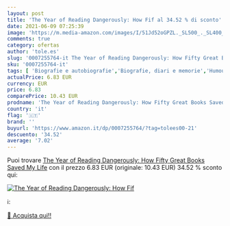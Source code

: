 ```yaml
---
layout: post
title: 'The Year of Reading Dangerously: How Fif al 34.52 % di sconto'
date: 2021-06-09 07:25:39
image: 'https://m.media-amazon.com/images/I/51Jd52oGPZL._SL500_._SL400_.jpg'
comments: true
category: ofertas
author: 'tole.es'
slug: '0007255764-it The Year of Reading Dangerously: How Fifty Great Books...'
sku: '0007255764-it'
tags: [ 'Biografie e autobiografie','Biografie, diari e memorie','Humour','Letteratura e narrativa','Libri','Storia della letteratura e critica letteraria', ]
actualPrice: 6.83 EUR
currency: EUR
price: 6.83
comparePrice: 10.43 EUR
prodname: 'The Year of Reading Dangerously: How Fifty Great Books Saved My Life'
country: 'it'
flag: '🇮🇹'
brand: ''
buyurl: 'https://www.amazon.it/dp/0007255764/?tag=tolees00-21'
descuento: '34.52'
average: '7.02'
---
```


Puoi trovare [The Year of Reading Dangerously: How Fifty Great Books Saved My Life](https://www.amazon.it/dp/0007255764/?tag=tolees00-21) con il prezzo 6.83 EUR (originale: 10.43 EUR) 34.52 % sconto qui:

[![The Year of Reading Dangerously: How Fif](https://m.media-amazon.com/images/I/51Jd52oGPZL._SL500_._SL400_.jpg)](https://www.amazon.it/dp/0007255764/?tag=tolees00-21)

ℹ️:


[🛒 Acquista qui!!](https://www.amazon.it/dp/0007255764/?tag=tolees00-21)
